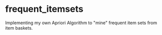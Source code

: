 # frequent_itemsets
Implementing my own Apriori Algorithm to "mine" frequent item sets from item baskets.
